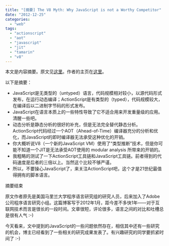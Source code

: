 ```yaml
---
title: "[摘要] The V8 Myth: Why JavaScript is not a Worthy Competitor"
date: "2012-12-25"
categories: 
  - "web"
tags: 
  - "actionscript"
  - "aot"
  - "javascript"
  - "jit"
  - "tamarin"
  - "v8"
---
```


本文是内容摘要。原文见[这里](http://blogs.adobe.com/avikchaudhuri/2012/01/17/the-v8-myth-why-javascript-is-not-a-worthy-competitor/)。作者的主页在[这里](http://www.cs.umd.edu/~avik/)。

以下是摘要：

- JavaScript是无类型的（untyped）语言，代码规模相对较小，以源代码形式发布，在运行动态编译；ActionScript是有类型的（typed），代码规模较大，在编译后以二进制字节码的形式发布。
- JavaScript在语言本质上的一些特性导致了它不适合用来开发重量级的应用。清醒一些吧。
- 动态分析是静态分析的很好的补充，但是无法完全替代静态分析。ActionScript代码经过一个AOT（Ahead-of-Time）编译器充分的分析和优化，而JavaScript的即时编译器无法承受这种优化的开销。
- 你大概听说V8（一个新的JavaScript VM）使用了“类型推断”技术，但是你可能不知道一个JIT是无法承受AOT使用的 modular analysis 所带来的开销的。
- 我粗略的测试了一下ActionScript工具链和JavaScript工具链。前者得到的代码速度是后者的三倍以上。当然这个比较不够严谨。
- 所以，不要操心JavaScript了，来关注ActionScript吧，这个才是21世纪最值得拥有的脚本语言。

摘要结束

原文作者原先是美国马里兰大学程序语言研究组的研究人员，后来加入了Adobe公司程序语言研究小组。这篇博客写于2012年1月，距今差不多快1年——对于互联网技术而言是很长的一段时间。文章很短，评论很多，语言之间的对比和吐槽总是很有人气 :-)

今天看来，文中提到的JavaScript的一些问题依然存在，相信其中还有一些研究的机会，博主已经看到了一些相关的研究成果发表了。有兴趣研究的同学要抓紧时间了 :-)
